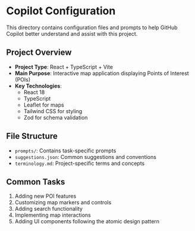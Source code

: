 # Copilot Configuration

This directory contains configuration files and prompts to help GitHub Copilot better understand and assist with this project.

## Project Overview

- **Project Type**: React + TypeScript + Vite
- **Main Purpose**: Interactive map application displaying Points of Interest (POIs)
- **Key Technologies**:
  - React 18
  - TypeScript
  - Leaflet for maps
  - Tailwind CSS for styling
  - Zod for schema validation

## File Structure

- `prompts/`: Contains task-specific prompts
- `suggestions.json`: Common suggestions and conventions
- `terminology.md`: Project-specific terms and concepts

## Common Tasks

1. Adding new POI features
2. Customizing map markers and controls
3. Adding search functionality
4. Implementing map interactions
5. Adding UI components following the atomic design pattern
